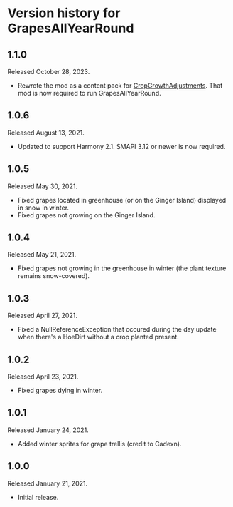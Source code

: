 # Version history for GrapesAllYearRound

## 1.1.0
Released October 28, 2023.
- Rewrote the mod as a content pack for [CropGrowthAdjustments](https://www.nexusmods.com/stardewvalley/mods/18914). That mod is now required to run GrapesAllYearRound.

## 1.0.6
Released August 13, 2021.
- Updated to support Harmony 2.1. SMAPI 3.12 or newer is now required.

## 1.0.5
Released May 30, 2021.
- Fixed grapes located in greenhouse (or on the Ginger Island) displayed in snow in winter.
- Fixed grapes not growing on the Ginger Island.

## 1.0.4
Released May 21, 2021.
- Fixed grapes not growing in the greenhouse in winter (the plant texture remains snow-covered).

## 1.0.3
Released April 27, 2021.
- Fixed a NullReferenceException that occured during the day update when there's a HoeDirt without a crop planted present.

## 1.0.2
Released April 23, 2021.
- Fixed grapes dying in winter.

## 1.0.1
Released January 24, 2021.
- Added winter sprites for grape trellis (credit to Cadexn).

## 1.0.0
Released January 21, 2021.
- Initial release.
